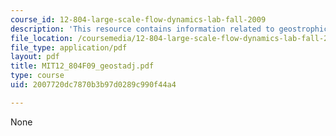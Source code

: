 ```yaml
---
course_id: 12-804-large-scale-flow-dynamics-lab-fall-2009
description: 'This resource contains information related to geostrophic adjustment. '
file_location: /coursemedia/12-804-large-scale-flow-dynamics-lab-fall-2009/2007720dc7870b3b97d0289c990f44a4_MIT12_804F09_geostadj.pdf
file_type: application/pdf
layout: pdf
title: MIT12_804F09_geostadj.pdf
type: course
uid: 2007720dc7870b3b97d0289c990f44a4

---
```

None